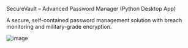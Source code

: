 SecureVault – Advanced Password Manager (Python Desktop App)

A secure, self-contained password management solution with breach monitoring and military-grade encryption.


![image](https://github.com/user-attachments/assets/10de544d-4fce-4b00-b1f4-469d970f2eb8)

